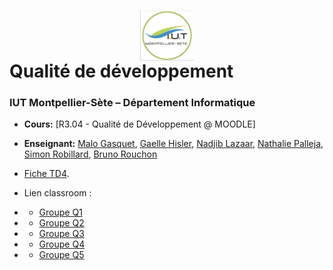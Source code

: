 # <img src="iut.png" width="17%" style="margin:auto;display:block;"/> Qualité de développement 
### IUT Montpellier-Sète – Département Informatique
* **Cours:** [R3.04 - Qualité de Développement @ MOODLE]
* **Enseignant:** [Malo Gasquet](mailto:malo.gasquet@umontpellier.fr), [Gaelle Hisler](mailto:gaelle.hisler@umontpellier.fr), [Nadjib Lazaar](mailto:nadjib.lazaar@umontpellier.fr), [Nathalie Palleja](mailto:nathalie.palleja@umontpellier.fr),   [Simon Robillard](mailto:simon.robillard@umontpellier.fr), [Bruno Rouchon](mailto:bruno.rouchon@umontpellier.fr)
* [Fiche TD4](../../TD4.pdf).

* Lien classroom :
* * [Groupe Q1](https://classroom.github.com/a/E18u4PDi)
* * [Groupe Q2](https://classroom.github.com/a/cWmf-_pT)
* * [Groupe Q3](https://classroom.github.com/a/KBoDT94t)
* * [Groupe Q4](https://classroom.github.com/a/R3CrCsUh)
* * [Groupe Q5](https://classroom.github.com/a/BO2GFjo4)
